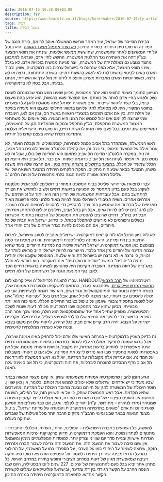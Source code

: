 ```yaml
---
date: 2016-07-15 10:38:00+03:00
description: ???
source: https://www.haaretz.co.il/blogs/karenhaber/2016-07-15/ty-article/0000017f-f8f2-d044-adff-fbfb83cf0000
tags: דעות
title: מצעד הביזיון
---
```


בבירת הסייבר של ישראל, עיר המחר שראש הממשלה אוהב לרומם, בירת הנגב של המדינה הדמוקרטית היחידה במזרח התיכון, [לא נערך אתמול מצעד הגאווה](/news/education/2016-07-14/ty-article/.premium/0000017f-ed51-d4cd-af7f-ed79b2820000). הוא בוטל על ידי המארגנים לאחר שהמשטרה, שחוששת ממעשי אלימות, שינתה את תוואי המצעד ובג"ץ דחה את העתירה נגד החלטת המשטרה. החשש לחיי אדם, שנראה למתבונן מהצד כנובע גם מאזלת ידה של המשטרה, יוצר פגיעה ממשית בזכויות אדם. לא בגלל שינוי תוואי המצעד, אלא מפני שנראה כי בישראל ערכים כמו דמוקרטיה, שוויון וכבוד האדם באים לביטוי בהשתדלות לא לפגוע ברגשות דתיים. בשורה התחתונה, נרצה או לא נרצה, כאשר זכויות האדם מאבדות מערכן והופכות ליחסיות מול ערך או רגש דתי, אנחנו בבעיה, אבל בטח לא בדמוקרטיה. 

הטיעון התומך בשינוי התוואי הוא יותר ממטופש, מכיוון שאינו מונע ממי שבכוונתם לשאת נשק ולפגוע בחיי אדם לוותר על כוונתם. אם המצעד פוגע ברגשות, הוא יפגע בהם מעצם קיומו, בלי קשר לתוואי שייבחר. ואם משטרת ישראל אינה מסוגלת להגן על הצועדים בתוואי המקורי, היא לא מסוגלת להגן עליהם בתוואי החלופי ובעצם היא מעידה בעיקר על אזלת ידה. בין אם אתם תומכים במצעדי הגאווה באשר הם, ובין אם לאו, העובדה שמי שרוצה לקיימם אינו יכול לממש את רצונו היא הבעיה. מול איומים על משתתפי המצעד המשטרה מתקפלת, בג"ץ מתקפל ובמקום שהמדינה תגן על המאוימים, המאיימים שוב זוכים. בכל פעם שזה מגיע לרגשות דתיים, הדמוקרטיה הישראלית נעלמת והמדינה נזכרת שהיא בעצם קודם כל יהודית. 

ראש הממשלה, שמתהדר בתל אביב כסמל לפתיחות, קוסמופוליטיות וקבלת האחר, לא אמר מילה על המצעד וביטולו, כי ככה זה, את קהילת הלהט"ב אפשר להנכיח בתל אביב, זה נוח. במקרה הלהט"בי מדינת תל אביב פתאום היא המדינה של כולנו, אבל זה לא ממש נכון. אי אפשר לקחת את תל אביב כדוגמה כשנוח. אם כבר, תל אביב היא היוצא מן הכלל שמעיד על הכלל. [במצעד בירושלים נרצחה שירה בנקי](/news/local/2015-08-03/ty-article/0000017f-dc24-d3ff-a7ff-fda4756a0000). אם הרצח שלה היה משנה משהו, המצעד בבאר שבע היה מתקיים. הפקת הלקחים היחידה ממצעד השנאה של ישי שליסל היתה אמורה להיות הגנה בלתי מתפשרת על זכויות הלהט"ב. 

 עברו לתצוגת גלריהישי שליסל בבית המשפט המחוזי בירושליםצילום: אמיל סלמןנוח לשקוע בכל פעם בדיון מתחסד על הפגיעה ברגשות דתיים ולשוב ולהדגיש את הצורך להתחשב בהם, אבל עובדתית המשמעות של הדיון הזה היא ויתור על זכויותיהם של אזרחים אחרים. השיח הציבורי הישראלי נוטה להיות מאוד סלחני כלפי פרשנות מאוד ספציפית של הדת ודומה שהטיעון הזה צריך להספיק כדי להסכים לצמצום העולם הערכי. לכן להט"בים יכולים להיות גאים, אבל רק בתל אביב, חילונים יכולים להתחתן אזרחית, אבל רק בחו"ל, דתיים שרוצים להפסיק את המונופול של הרבנות בתחומי הכשרות נכשלים ורפורמים לא מורשים להתפלל בכותל. כי כידוע, ישראל היא הבית של כל היהודים, אם הם מוכנים להיות בגדר אורחים של זרם יהודי אחד. 

לא לזה כיוון הרצל ולא לזה קוראים דמוקרטיה. ישראלים אוהבים לטעון שישראל, למרות החיבור בין דת ומדינה, היא מדינה פלורליסטית ודמוקרטית. זה רק מוכיח עד כמה מצומצם כאן המושג דמוקרטיה. ישראל דורשת שיכירו בה כמדינת היהודים, בעוד שהיא עצמה מדינה של יהודים מזן אחד בלבד. מי שרוצה להיות ישראלי חייב מראש לוותר על זכויות, כי נרצה או לא נרצה יש בישראל דת והיא שלטת. המונופול שקובע איזו יהודית תהיה ה"יהודית" במושג "יהודית ודמוקרטית" אינו דמוקרטי. הוא בוודאי לא נכלל באג'נדה של חוזה המדינה. העובדה הקיימת היא שהטיעון לפגיעה ברגשות דתיים הפך לאבן נגף המונעת הגנה על רגשותיהם של הלא דתיים. 

 עברו לתצוגת גלריהאל"מ אייל קריםצילום: HANDOUT/רויטרסמינויו של [הרב הצבאי הראשי החדש אייל קרים](/news/politics/2016-07-12/ty-article/.premium/0000017f-eaae-d4cd-af7f-ebfe320f0000), שהתבטא בעבר, בהתאם להשקפתו ולמערכת האמונות שלו, בצורה חריפה ובוטה נגד הומוסקסואליות ונגד נשים, הוא עוד דוגמה לבעייתיות. אני לא יכולה להסכים עם דעותיו, אני מוכנה להכיל אותן, אבל אדם בעל "עקרונות כאלה" אינו יכול לשאת בתפקיד ציבורי שאמון על טיפול בציבור החיילים הכללי. מינוי כזה הוא יותר מבעייתי, מכיוון שהוא עבר מהמקום שבו דמוקרטיה מכילה דעות שונות לשלב הלגיטימציה. מספיק שחייל אחד יגיד שהומוסקסואל הוא חולה, מפני שכך אמר הרב הצבאי הראשי, כדי להפוך את המינוי שלו לבלתי לגיטימי בעליל. ערכים אלה מקרינים ישירות על הצבא. יהיה הרב קרים אדם חביב ככל שיהיה, לדעות שלו אין מקום בצבא ובטח שלא כעמדה ממלכתית לגיטימית. 

זה בדיוק העניין בדמוקרטיה – במרחב האישי שלו אדם יכול להחזיק באיזו אמונה שירצה, אבל ברגע שמונה לתפקיד ממלכתי עליו לעמוד בנורמות בסיסיות. אם אמונתו הדתית אינה מאפשרת לו להחזיק בדעות אחרות, זה מקובל. זכויותיו ודעותיו מוגנות. אבל אין באפשרותו לשאת בתפקיד שבו הוא נדרש לייצג את המדינה, אלא אם כן דעותיו מקובלות על המדינה. אם עמדות אלה מקובלות על המדינה, יואיל נא ראש הממשלה להוריד את תל אביב מדף המסרים להוכחת ליברליות, פתיחות ודמוקרטיה, כי תל אביב אינה עלה תאנה. 

הגיע הזמן להבין שדמוקרטיה אמיתית משמעותה שוויון. אי קיום מצעד הגאווה בבאר שבע מעיד כי יש אזרחים ישראלים שלא יכולים לממש את זכותם. כלומר, אין כאן שוויון. חוסר היכולת של המשטרה להגן על חייהם נובעת מחוסר היכולת של המדינה ומהערכים שהיא מקדמת. אבל ראש הממשלה שותק, כי על אי השוויון הזה, על הפילוג, השנאה ותחושת אין האונים הציבורי של חברה אזרחית נעדרת, הוא מצליח לייצר קמפיין הפחדה שמנהיר (מזרז לנהירה – מחידושי, ק"ה) יהודים לקלפי. ואגב, אם כבר מעלים את הטיעון שארגוני זכויות אדם "פוגעים בתדמיתה הדמוקרטית והנאורה של מדינת ישראל", ביטול מצעד הגאווה בבאר שבע ומינוי הרבצ"ר מזיקים הרבה יותר מכל פעילות של שוברים שתיקה בעולם. 

למעשה, כל השסעים בחברה הישראלית – הפוליטי, הדתי, העדתי, הכלכלי והחברתי - מתנקזים לפתרון מוכח, והוא העמקת הדמוקרטיה, חיזוק פרקטיקות ערכיות המאפשרות הגדרות אישיות ובניית סדר יום שוויוני וצודק יותר. למוסדות המפלגתיים מימין ומשמאל אין שום סיבה לשבור את המעגל הזה. את המעגל הזה צריכה לשבור חברה אזרחית חזקה, שרוצה לשמור על היהודי כמו על הערבי, על הספרדי כמו על האשכנזי, על החילוני כמו על הדתי ומבינה שהדרך היחידה לשמור על הפסיפס הזה היא דמוקרטיה חזקה ויציבה שמאפשרת מגוון של דעות במרחב הציבורי וחופש בחירה במרחב האישי. כל פתרון אחר יביא בכל פעם להתנגשויות של ערכים. 227 שנים ליום הבסטיליה, היום שבו הונפה החרב על הקשר הגורדי בין דת ומדינה, ובישראל פוליטיקאים עמלים לקשירת הקשר מחדש. לתפארת הדמוקרטיה היחידה במזרח התיכון.